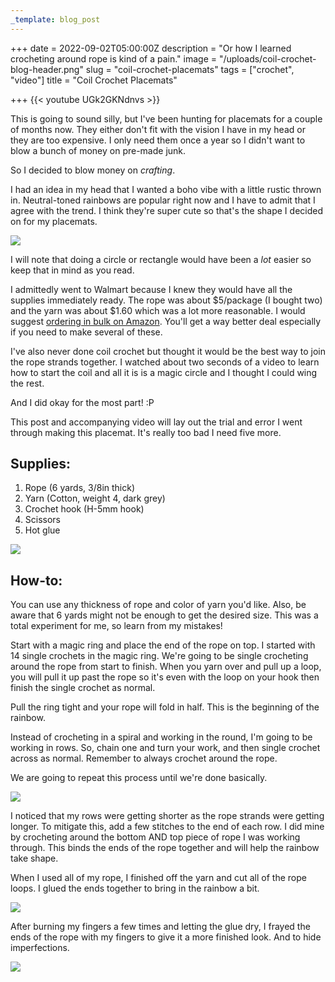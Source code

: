 ```yaml
---
_template: blog_post
---
```


+++
date = 2022-09-02T05:00:00Z
description = "Or how I learned crocheting around rope is kind of a pain."
image = "/uploads/coil-crochet-blog-header.png"
slug = "coil-crochet-placemats"
tags = ["crochet", "video"]
title = "Coil Crochet Placemats"

+++
{{< youtube UGk2GKNdnvs >}}

This is going to sound silly, but I've been hunting for placemats for a couple of months now. They either don't fit with the vision I have in my head or they are too expensive. I only need them once a year so I didn't want to blow a bunch of money on pre-made junk.

So I decided to blow money on _crafting_.

I had an idea in my head that I wanted a boho vibe with a little rustic thrown in. Neutral-toned rainbows are popular right now and I have to admit that I agree with the trend. I think they're super cute so that's the shape I decided on for my placemats.

![](/uploads/finished-placemat.jpg)

I will note that doing a circle or rectangle would have been a _lot_ easier so keep that in mind as you read.

I admittedly went to Walmart because I knew they would have all the supplies immediately ready. The rope was about $5/package (I bought two) and the yarn was about $1.60 which was a lot more reasonable. I would suggest [ordering in bulk on Amazon](https://amzn.to/3Q9siFo). You'll get a way better deal especially if you need to make several of these.

I've also never done coil crochet but thought it would be the best way to join the rope strands together. I watched about two seconds of a video to learn how to start the coil and all it is is a magic circle and I thought I could wing the rest.

And I did okay for the most part! :P

This post and accompanying video will lay out the trial and error I went through making this placemat. It's really too bad I need five more.

## Supplies:

1. Rope (6 yards, 3/8in thick)
2. Yarn (Cotton, weight 4, dark grey)
3. Crochet hook (H-5mm hook)
4. Scissors
5. Hot glue

![](/uploads/placemat-supplies.jpg)

## How-to:

You can use any thickness of rope and color of yarn you'd like. Also, be aware that 6 yards might not be enough to get the desired size. This was a total experiment for me, so learn from my mistakes!

Start with a magic ring and place the end of the rope on top. I started with 14 single crochets in the magic ring.  We're going to be single crocheting around the rope from start to finish. When you yarn over and pull up a loop, you will pull it up past the rope so it's even with the loop on your hook then finish the single crochet as normal.

Pull the ring tight and your rope will fold in half. This is the beginning of the rainbow.

Instead of crocheting in a spiral and working in the round, I'm going to be working in rows. So, chain one and turn your work, and then single crochet across as normal. Remember to always crochet around the rope.

We are going to repeat this process until we're done basically.

![](/uploads/placemat-small.jpg)

I noticed that my rows were getting shorter as the rope strands were getting longer. To mitigate this, add a few stitches to the end of each row. I did mine by crocheting around the bottom AND top piece of rope I was working through. This binds the ends of the rope together and will help the rainbow take shape.

When I used all of my rope, I finished off the yarn and cut all of the rope loops. I glued the ends together to bring in the rainbow a bit.

![](/uploads/placemat-before-fringe.jpg)

After burning my fingers a few times and letting the glue dry, I frayed the ends of the rope with my fingers to give it a more finished look. And to hide imperfections.

![](/uploads/finished-placemat-angle.jpg)
